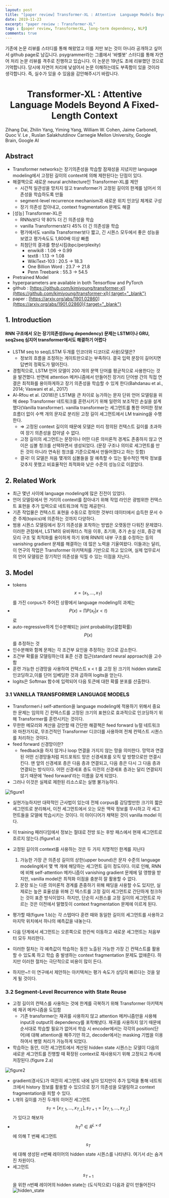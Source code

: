 ```yaml
---
layout: post
title: "[paper review] Transformer-XL : Attentive  Language Models Beyond A Fixed-Length Context"
date: 2019-11-23
excerpt: "paper review : Transformer-XL"
tags : [paper review, TransformerXL, long-term dependency, NLP]
comments: true
---
```


기존에 논문 리뷰를 스터디를 통해 해왔었고 이를 저만 보는 것이 아니라 공개하고 싶어서 github page로 남깁니다. 
psygrammer라는 그룹에서 '바벨봇' 스터디를 통해 자연어 처리 논문 리뷰를 격주로 진행하고 있습니다. 
이 논문은 19년도 초에 리뷰했던 것으로 기억합니다. 당시에 자연어 처리에 낯설어서 논문 이해하는데도 부족함이 있을 것이라 생각합니다.
즉, 실수가 있을 수 있음을 감안해주시기 바랍니다.


# <center>Transformer-XL : Attentive  Language Models Beyond A Fixed-Length Context</center>

Zihang Dai,    Zhilin Yang,   Yiming Yang,   William W. Cohen, 
Jaime Carbonell,   Quoc V. Le ,    Ruslan Salakhutdinov
Carnegie Mellon University,    Google Brain,    Google AI
 

## Abstract
* Transformer networks는 장기의존성을 학습할 잠재성을 지녔지만 language modeling에서 고정된 길이의 context에 의해 제한된다는 단점이 있다. 
* 해결책으로 새로운 neural architecture인 Transformer-XL를 제안
    * 시간적 일관성을 망치지 않고 transformer가 고정된 길이의 한계를 넘어서 의존성을 학습하도록 만듦
    * segment-level recurrence mechanism과 새로운 위치 인코딩 체계로 구성
    * 장기 의존성 잡아내고, context fragmentation 문제도 해결
* [성능] Transformer-XL은 
    * RNNs보다 약 80% 더 긴 의존성을 학습
    * vanilla Transformers보다 45% 더 긴 의존성을 학습
    * 평가에서도 vanilla Transformer보다 짧고, 긴 시퀀스 모두에서 좋은 성능을 보였고 평가속도도 1,800배 이상 빠름
    * 최첨단의 결과를 향상시킴(bpc/perplexity)
        * enwiki8 : 1.06 -> 0.99
        * text8 : 1.13 -> 1.08
        * WikiText-103 : 20.5 -> 18.3
        * One Billion Word : 23.7 -> 21.8
        * Penn Treebank : 55.3 -> 54.5
* Pretrained Model
* hyperparameters are available in both Tensorflow and PyTorch
* github : [https://github.com/kimiyoung/transformer-xl](https://github.com/kimiyoung/transformer-xl){:target="_blank"}
* paper : [https://arxiv.org/abs/1901.02860](https://arxiv.org/abs/1901.02860){:target="_blank"}

## 1. Introduction

#### RNN 구조에서 오는 장기의존성(long dependency) 문제는 LSTM이나 GRU, seq2seq 심지어 transformer에서도 해결하기 어렵다

* LSTM seq to seq(LSTM 두개를 인코더와 디코더로 사용)모델은?
    * 정보의 흐름을 조정하는 게이트만으로는 부족하다. 결국 입력 문장이 길어지면 답변의 정확도가 떨어진다.
* 경험적으로, LSTM 언어 모델이 200 개의 문맥 단어를 평균적으로 사용한다는 것을 발견했다. 반면에 attention 메커니즘에서 만들어진 장거리 단어쌍 간의 직접 연결은 최적화를 용이하게하고 장기 의존성을 학습할 수 있게 한다(Bahdanau et al., 2014; Vaswani et al., 2017)
* Al-Rfou et al. (2018)은 LSTM을 큰 차이로 능가하는 문자 단위 언어 모델링을 위해 deep Transformer 네트워크를 훈련시키기 위해 일련의 보조적인 손실을 설계했다(Vanilla transformer). vanilla transformer는 세그먼트를 통한 어떠한 정보 흐름더 없이 수백 개의 문자로 분리된 고정 길이 세그먼트에서 LM training을 수행한다.
    * ⇒ 고정된 context 길이의 때문에 모델은 미리 정의된 컨텍스트 길이를 초과하여 장기 의존성을 잡아낼 수 없다.
    * 고정 길이의 세그먼트는 문장이나 어떤 다른 의미론적 경계도 존중하지 않고 연이은 심볼 청크를 선택하면서 생성되었다. (문장 구조나 의미로 세그먼트를 만든 것이 아니라 연속된 청크를 기준으로해서 만들어졌다고 하는 듯함)
    * 결국! 이 모델은 처음 몇개의 심볼들을 잘 예측할 수 있는 필수적인 맥락 정보를 갖추지 못했고 비효율적인 최적화와 낮은 수준의 성능으로 이끌었다.


## 2. Related Work

* 최근 몇년 사이에 language modeling에 많은 진전이 있었다.
* 언어 모델링에서 먼 거리의 context를 잡아내기 위해 작업 라인은 광범위한 컨텍스트 표현을 추가 입력으로 네트워크에 직접 제공한다.
* 기존 작업물은 컨텍스트 표현을 수동으로 정의한 것부터 데이터에서 습득한 문서 수준 주제(topics)에 의존하는 것까지 다양하다.
* 범용 시퀀스 모델링에서 장기 의존성을 포착하는 방법은 오랫동안 다워진 문제였다. 이러한 관점에서, LSTM의 유비쿼터스 적응 이후, 초기화, 추가 손실 신호, 증강 메모리 구조 및 최적화를 용이하게 하기 위해 RNN의 내부 구조를 수정하는 등의 vanishing gradient 문제를 해결하는 데 많은 노력을 기울여왔다. 
이들과는 달리, 이 연구의 작업은 Transformer 아키텍처를 기반으로 하고 있으며, 실제 업무로서의 언어 모델링은 장기적인 의존성을 익힐 수 있는 이점을 지닌다.


## 3. Model

* tokens $$x = (x_1, … , x_T)$$를 가진 corpus가 주어진 상황에서 language modeling의 과제는 
* $$P(x) = \prod P(x_t | x < t )$$로 
* auto-regressive하게 인수분해되는 joint probability(결합확률) $$ P(x) $$를 추정하는 것
* 인수분해와 함께 문제는 각 조건부 요인을 추정하는 것으로 감소한다.
* 조건부 확률을 모델링하는데 표준 신경 접근(standard neural approach)을 고수함
* 훈련 가능한 신경망을 사용하여 컨텍스트 x < t 를 고정 된 크기의 hidden state로 인코딩하고,이를 단어 임베딩한 것과 곱하여 logits을 얻는다.
* logits은 Softmax 함수에 입력되어 다음 토큰에 대한 확률 분포를 산출한다.

### 3.1 VANILLA TRANSFORMER LANGUAGE MODELS

* Transformer나 self-attention을 language modeling에 적용하기 위해서 중요한 문제는 임의의 긴 컨텍스트를 고정된 크기의 표현으로 효과적으로 인코딩하기 위해 Transformer를 훈련시키는 것이다.
* 무한한 메모리와 계산을 감안할 때 간단한 해결책은 feed forward 뉴럴 네트워크와 마찬가지로, 무조건적인 Transformer 디코더를 사용하여 전체 컨텍스트 시퀀스를 처리하는 것이다.
* feed forward 신경망이란? 
    * feedback을 하지 않거나 loop 연결을 가지지 않는 망을 의미한다. 망막과 연결된 어떤 신경망들처럼 피드포워드 망은 신경세포를 오직 앞 방향으로만 연결시킨다. 맨 앞의 신경세포 층은 다음 층과 연결되고, 다음 층은 다시 그 다음 층과 연결되는 방식이다. 어떤 신경세포 층도 이전의 신경세포 층과는 달리 연결되지 않기 때문에 'feed forward'라는 이름을 갖게 되었다.
* 그러나 이것은 실제로 제한된 리소스로는 실행 불가능하다.

![figure1](https://www.notion.so/image/https%3A%2F%2Fs3-us-west-2.amazonaws.com%2Fsecure.notion-static.com%2F2d8fc10a-98aa-4438-9f15-c3e80d2e9a9c%2FUntitled.png?table=block&id=2b25a64f-d127-40ca-a26c-76d326947031&width=2110&cache=v2)

* 실현가능하지만 대략적인 근사법이 있는데 전체 corpus를 감당할만한 크기의 짧은 세그먼트로 분리해서, 이전 세그먼트에서 오는 모든 맥락 정보를 무시하고  각 세그먼트들을 모델에 학습시키는 것이다. 이 아이디어가 채택된 것이 vanilla model 이다. 
* 이 training 패러다임에서 정보는 절대로 전방 또는 후방 패스에서 현재 세그먼트로 흐르지 않는다.(figure1.a)
* 고정된 길이의 context를 사용하는 것은 두 가지 치명적인 한계를 지닌다
    1. 가능한 가장 큰 의존성 길이의 상한(upper bound)은 문자 수준의 language modeling에서 몇 백 개에 해당하는 세그먼트 길이 정도이다. 이로 인해, RNN에 비해 self-attention 메카니즘이 vanishing gradient 문제에 덜 영향을 받지만, vanilla model은 최적화 이점을 충분히 잘 활용할 수 없다.
    2. 문장 또는 다른 의미론적 경계를 존중하기 위해 패딩을 사용할 수도 있지만, 실제로는 높은 효율성을 위해 긴 텍스트를 고정 길이 세그먼트로 간단하게 청크하는 것이 표준 방식이었다. 하지만, 단순히 시퀀스를 고정 길이의 세그먼트로 자르는 것은 이전에서 말했듯이 context fragmentation 문제에 이르게 된다.
* 평가할 때(figure 1.b)는 각 스텝마다 훈련 때와 동일한 길이의 세그먼트를 사용하고 마지막 위치에서 하나의 예측값을 내놓는다.
* 다음 단계에서 세그먼트는 오른쪽으로 한칸씩 이동하고 새로운 세그먼트는 처음부터 모두 처리한다.
* 이러한 절차는 각 예측값이 학습하는 동안 노출된 가능한 가장 긴 컨텍스트를 활용할 수 있도록 하고 학습 중 발생하는 context fragmentation 문제도 없애준다. 하지만 이러한 절차는 극단적으로 비용이 많이 든다. 

* 하지만~!! 이 연구에서 제안하는 아키텍쳐는 평가 속도가 상당히 빠르다는 것을 알게 될 것이다.

### 3.2 Segment-Level Recurrence  with State Reuse

* 고정 길이의 컨텍스를 사용하는 것에 한계를 극복하기 위해 Transformer 아키텍쳐에 재귀 메커니즘을 도입함
    * 기존 transformer는 재귀를 사용하지 않고 attention 메커니즘만을 사용해 input과 output의 dependency를 포착해냈다. 
    재귀를 사용하지 않기 때문에 순서대로 학습할 필요가 없어서 학습 시 encoder에서는 각각의 position(단어)에 대해 attention을 해주기만 하고, 
    decoder에서는 masking 기법을 이용하여서 병렬 처리가 가능하게 되었다.
* 학습하는 동안, 이전 세그먼트에서 계산된 hidden state 시퀀스는 모델이 다음의 새로운 세그먼트를 진행할 때 확장된 context로 재사용되기 위해 
고정되고 캐시에 저장된다.(figure 2.a)

![figure2](https://www.notion.so/image/https%3A%2F%2Fs3-us-west-2.amazonaws.com%2Fsecure.notion-static.com%2Fff6967db-8850-4b49-8b55-d8c1b2fc95e6%2FUntitled.png?table=block&id=e72566d7-4d95-48c7-bb8b-56ff55f92223&width=2020&cache=v2)

* gradient(경사도)가 여전히 세그먼트 내에 남아 있지만이 추가 입력을 통해 네트워크에서 history 정보를 활용할 수 있으므로 장기 의존성을 모델링하고 
context fragmentation을 피할 수 있다.
* L개의 길이를 가진 두개의 이어진 세그먼트 $$s_T = [x_{T,1} , … , x_{T,L} ], s_{T+1} = [x_{T,1} , … , x_{T,L} ]$$가 있다고 해보자 
* $$h_T^n \in R^{L \times d}$$에 의해 T 번째 세그먼트 $$s_T$$에 대해 생성된 n번째 레이어의 hidden state 시퀀스를 나타낸다. 여기서 d는 숨겨진 차원이다.
* 세그먼트 $$s_{T+1}$$을 위한 n번째 레이어의 hidden state는 (도식적으로) 다음과 같이 만들어진다
![hidden_state]('../assets/img/post/20191123-transformerXL/xl_1.png')
